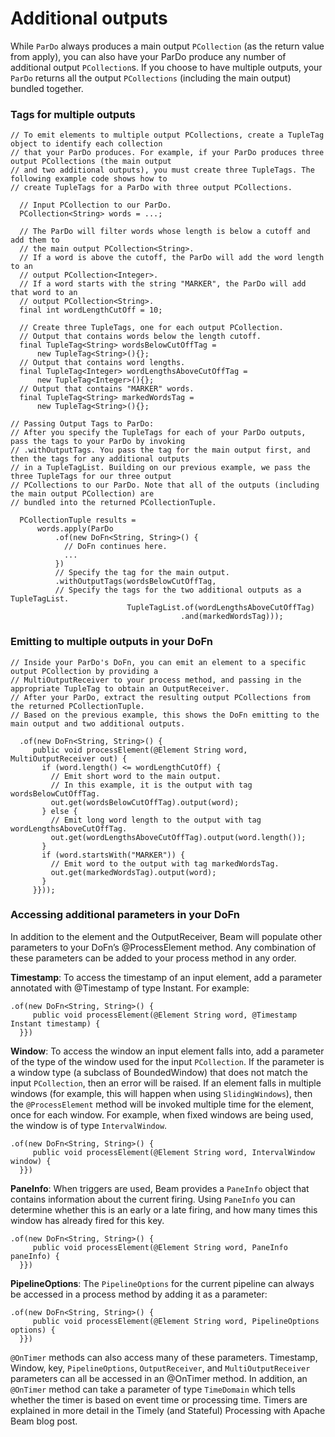 # Additional outputs

While `ParDo` always produces a main output `PCollection` (as the return value from apply), you can also have your ParDo produce any number of additional output `PCollection`s. If you choose to have multiple outputs, your `ParDo` returns all the output `PCollections` (including the main output) bundled together.

### Tags for multiple outputs

```
// To emit elements to multiple output PCollections, create a TupleTag object to identify each collection
// that your ParDo produces. For example, if your ParDo produces three output PCollections (the main output
// and two additional outputs), you must create three TupleTags. The following example code shows how to
// create TupleTags for a ParDo with three output PCollections.

  // Input PCollection to our ParDo.
  PCollection<String> words = ...;

  // The ParDo will filter words whose length is below a cutoff and add them to
  // the main output PCollection<String>.
  // If a word is above the cutoff, the ParDo will add the word length to an
  // output PCollection<Integer>.
  // If a word starts with the string "MARKER", the ParDo will add that word to an
  // output PCollection<String>.
  final int wordLengthCutOff = 10;

  // Create three TupleTags, one for each output PCollection.
  // Output that contains words below the length cutoff.
  final TupleTag<String> wordsBelowCutOffTag =
      new TupleTag<String>(){};
  // Output that contains word lengths.
  final TupleTag<Integer> wordLengthsAboveCutOffTag =
      new TupleTag<Integer>(){};
  // Output that contains "MARKER" words.
  final TupleTag<String> markedWordsTag =
      new TupleTag<String>(){};

// Passing Output Tags to ParDo:
// After you specify the TupleTags for each of your ParDo outputs, pass the tags to your ParDo by invoking
// .withOutputTags. You pass the tag for the main output first, and then the tags for any additional outputs
// in a TupleTagList. Building on our previous example, we pass the three TupleTags for our three output
// PCollections to our ParDo. Note that all of the outputs (including the main output PCollection) are
// bundled into the returned PCollectionTuple.

  PCollectionTuple results =
      words.apply(ParDo
          .of(new DoFn<String, String>() {
            // DoFn continues here.
            ...
          })
          // Specify the tag for the main output.
          .withOutputTags(wordsBelowCutOffTag,
          // Specify the tags for the two additional outputs as a TupleTagList.
                          TupleTagList.of(wordLengthsAboveCutOffTag)
                                      .and(markedWordsTag)));
```

### Emitting to multiple outputs in your DoFn

```
// Inside your ParDo's DoFn, you can emit an element to a specific output PCollection by providing a
// MultiOutputReceiver to your process method, and passing in the appropriate TupleTag to obtain an OutputReceiver.
// After your ParDo, extract the resulting output PCollections from the returned PCollectionTuple.
// Based on the previous example, this shows the DoFn emitting to the main output and two additional outputs.

  .of(new DoFn<String, String>() {
     public void processElement(@Element String word, MultiOutputReceiver out) {
       if (word.length() <= wordLengthCutOff) {
         // Emit short word to the main output.
         // In this example, it is the output with tag wordsBelowCutOffTag.
         out.get(wordsBelowCutOffTag).output(word);
       } else {
         // Emit long word length to the output with tag wordLengthsAboveCutOffTag.
         out.get(wordLengthsAboveCutOffTag).output(word.length());
       }
       if (word.startsWith("MARKER")) {
         // Emit word to the output with tag markedWordsTag.
         out.get(markedWordsTag).output(word);
       }
     }}));
```

### Accessing additional parameters in your DoFn

In addition to the element and the OutputReceiver, Beam will populate other parameters to your DoFn’s @ProcessElement method. Any combination of these parameters can be added to your process method in any order.

**Timestamp**: To access the timestamp of an input element, add a parameter annotated with @Timestamp of type Instant. For example:

```
.of(new DoFn<String, String>() {
     public void processElement(@Element String word, @Timestamp Instant timestamp) {
  }})
```

**Window**: To access the window an input element falls into, add a parameter of the type of the window used for the input `PCollection`. If the parameter is a window type (a subclass of BoundedWindow) that does not match the input `PCollection`, then an error will be raised. If an element falls in multiple windows (for example, this will happen when using `SlidingWindows`), then the `@ProcessElement` method will be invoked multiple time for the element, once for each window. For example, when fixed windows are being used, the window is of type `IntervalWindow`.

```
.of(new DoFn<String, String>() {
     public void processElement(@Element String word, IntervalWindow window) {
  }})
```

**PaneInfo**: When triggers are used, Beam provides a `PaneInfo` object that contains information about the current firing. Using `PaneInfo` you can determine whether this is an early or a late firing, and how many times this window has already fired for this key.

```
.of(new DoFn<String, String>() {
     public void processElement(@Element String word, PaneInfo paneInfo) {
  }})
```

**PipelineOptions**: The `PipelineOptions` for the current pipeline can always be accessed in a process method by adding it as a parameter:

```
.of(new DoFn<String, String>() {
     public void processElement(@Element String word, PipelineOptions options) {
  }})
```

`@OnTimer` methods can also access many of these parameters. Timestamp, Window, key, `PipelineOptions`, `OutputReceiver`, and `MultiOutputReceiver` parameters can all be accessed in an @OnTimer method. In addition, an `@OnTimer` method can take a parameter of type `TimeDomain` which tells whether the timer is based on event time or processing time. Timers are explained in more detail in the Timely (and Stateful) Processing with Apache Beam blog post.

